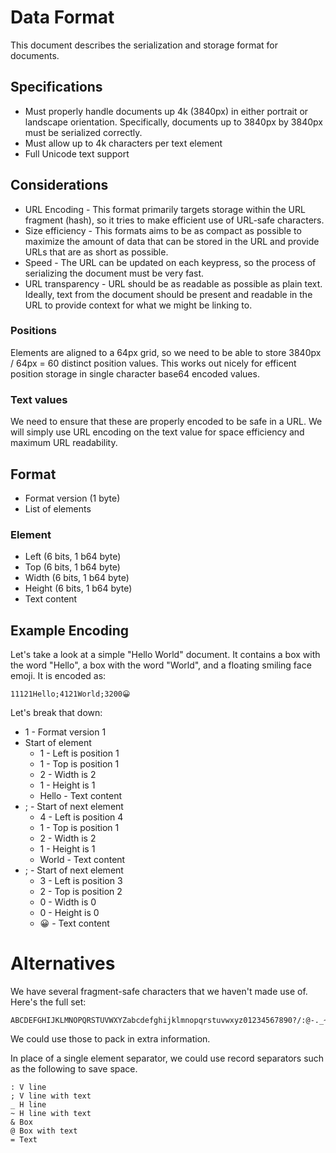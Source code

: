 Data Format
===========

This document describes the serialization and storage format for documents.

Specifications
--------------

- Must properly handle documents up 4k (3840px) in either portrait or landscape orientation. Specifically, documents up to 3840px by 3840px must be serialized correctly.
- Must allow up to 4k characters per text element
- Full Unicode text support

Considerations
--------------

- URL Encoding - This format primarily targets storage within the URL fragment (hash), so it tries to make efficient use of URL-safe characters.
- Size efficiency - This formats aims to be as compact as possible to maximize the amount of data that can be stored in the URL and provide URLs that are as short as possible.
- Speed - The URL can be updated on each keypress, so the process of serializing the document must be very fast.
- URL transparency - URL should be as readable as possible as plain text. Ideally, text from the document should be present and readable in the URL to provide context for what we might be linking to.

### Positions

Elements are aligned to a 64px grid, so we need to be able to store 3840px / 64px = 60 distinct position values. This works out nicely for efficent position storage in single character base64 encoded values.

### Text values

We need to ensure that these are properly encoded to be safe in a URL. We will simply use URL encoding on the text value for space efficiency and maximum URL readability.

Format
------

- Format version (1 byte)
- List of elements

### Element

- Left (6 bits, 1 b64 byte)
- Top (6 bits, 1 b64 byte)
- Width (6 bits, 1 b64 byte)
- Height (6 bits, 1 b64 byte)
- Text content

Example Encoding
----------------

Let's take a look at a simple "Hello World" document. It contains a box with the word "Hello", a box with the word "World", and a floating smiling face emoji. It is encoded as:

    11121Hello;4121World;3200😀

Let's break that down:

- 1 - Format version 1
- Start of element
    - 1 - Left is position 1
    - 1 - Top is position 1
    - 2 - Width is 2
    - 1 - Height is 1
    - Hello - Text content
- ; - Start of next element
    - 4 - Left is position 4
    - 1 - Top is position 1
    - 2 - Width is 2
    - 1 - Height is 1
    - World - Text content
- ; - Start of next element
    - 3 - Left is position 3
    - 2 - Top is position 2
    - 0 - Width is 0
    - 0 - Height is 0
    - 😀 - Text content

Alternatives 
============

We have several fragment-safe characters that we haven't made use of. Here's the full set:

    ABCDEFGHIJKLMNOPQRSTUVWXYZabcdefghijklmnopqrstuvwxyz01234567890?/:@-._~!$&'()*+,;=

We could use those to pack in extra information.

In place of a single element separator, we could use record separators such as the following to save space.

    : V line
    ; V line with text
    _ H line
    ~ H line with text
    & Box
    @ Box with text
    = Text
